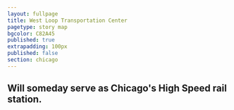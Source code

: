 ```yaml
---
layout: fullpage
title: West Loop Transportation Center
pagetype: story map
bgcolor: C82A45
published: true
extrapadding: 100px
published: false
section: chicago
---
```


## Will someday serve as Chicago's High Speed rail station.